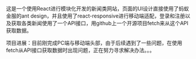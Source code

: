 这是一个使用React进行模块化开发的新闻类网站，页面的UI设计直接使用了蚂蚁金服的ant design，并且使用了react-responsive进行移动端适配，登录和注册以及获取各类新闻使用了一个API接口，用github上一个开源项目fetch来从这个API获取数据。

项目进展：目前刚完成PC端与移动端头部，由于后续遇到了一些问题，在使用fetch从API接口获取数据时出现问题，正在努力寻求解决办法。。。
